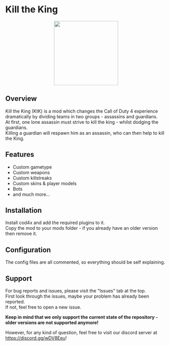 # Kill the King

<p align="center">
  <img src="https://media.moddb.com/images/mods/1/21/20218/121veww.png" height="200"/>
</p>

## Overview

Kill the King (KtK) is a mod which changes the Call of Duty 4 experience dramatically by dividing teams in two groups - assassins and guardians.<br/>
At first, one lone assassin must strive to kill the king - whilst dodging the guardians.<br/>
Killing a guardian will respawn him as an assassin, who can then help to kill the King.<br/>

## Features
- Custom gametype
- Custom weapons
- Custom killstreaks
- Custom skins & player models
- Bots
- and much more...

## Installation

Install cod4x and add the required plugins to it.<br/>
Copy the mod to your mods folder - if you already have an older version then remove it.<br/>

## Configuration

The config files are all commented, so everything should be self explaining.<br/>

## Support
For bug reports and issues, please visit the "Issues" tab at the top.<br/>
First look through the issues, maybe your problem has already been reported.<br/>
If not, feel free to open a new issue.<br/>

**Keep in mind that we only support the current state of the repository - older versions are not supported anymore!**

However, for any kind of question, feel free to visit our discord server at https://discord.gg/wDV8Eeu!

